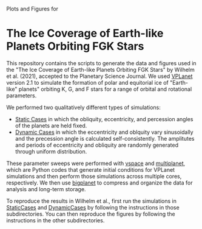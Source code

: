 Plots and Figures for 
# The Ice Coverage of Earth-like Planets Orbiting FGK Stars

This repository contains the scripts to generate the data and figures used in the  "The Ice Coverage of Earth-like Planets Orbiting FGK Stars" by Wilhelm et al. (2021), accepted to the Planetary Science Journal. We used [VPLanet](https://github.com/VirtualPlanetaryLaboratory/vplanet) version 2.1 to simulate the formation of polar and equitorial ice of "Earth-like" planets" orbiting K, G, and F stars for a range of orbital and rotational parameters. 

We performed two qualitatively different types of simulations:

- [Static Cases](StaticCases) in which the obliquity, eccentricity, and percession angles of the planets are held fixed.
- [Dynamic Cases](DynamicCases) in which the eccentricity and oblquity vary sinusoidally and the precession angle is calculated self-consistently. The  amplitutes and periods of eccentricity and obliquity are randomly generated through uniform distribution.

These parameter sweeps were performed with [vspace](https://github.com/VirtualPlanetaryLaboratory/vspace) and [multiplanet](https://github.com/VirtualPlanetaryLaboratory/multiplanet), which are Python codes that generate initial conditions for VPLanet simulations and then perform those simulations across multiple cores, respectively. We then use [bigplanet](https://github.com/VirtualPlanetaryLaboratory/bigplanet) to compress and organize the data for analysis and long-term storage.

To reproduce the results in Wilhelm et al., first run the simulations in [StaticCases](StaticCases) and [DynamicCases](DynamicCases) by following the instructions in those subdirectories. You can then reproduce the figures by following the instructions in the other subdirectories.
